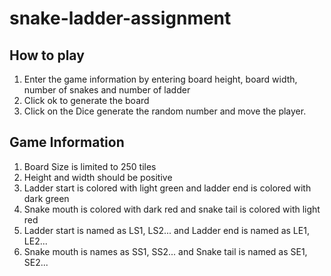 # snake-ladder-assignment

## How to play

1. Enter the game information by entering board height, board width, number of snakes and number of ladder
2. Click ok to generate the board
3. Click on the Dice generate the random number and move the player.

## Game Information

1. Board Size is limited to 250 tiles
2. Height and width should be positive
3. Ladder start is colored with light green and ladder end is colored with dark green
4. Snake mouth is colored with dark red and snake tail is colored with light red
5. Ladder start is named as LS1, LS2... and Ladder end is named as LE1, LE2...
6. Snake mouth is names as SS1, SS2... and Snake tail is named as SE1, SE2...

